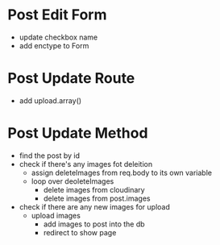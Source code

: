 # Post  Edit Form
- update checkbox name
- add enctype to Form

# Post Update Route
- add upload.array()

# Post Update Method
- find the post by id
- check if there's any images fot deleition
    - assign deleteImages from req.body to its own variable
    - loop over deoleteImages
        - delete images from cloudinary
        - delete images from post.images
- check if there are any new images for upload
    - upload images
        - add images to post into the db
        - redirect to show page
